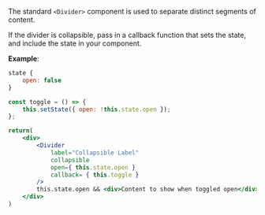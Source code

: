 The standard  `<Divider>` component is used to separate distinct segments of content.

If the divider is collapsible, pass in a callback function that sets the state, and include the state in your component.

**Example**:

```jsx
state {
    open: false
}

const toggle = () => {
    this.setState({ open: !this.state.open });
};

return(
    <div>
        <Divider
            label="Collapsible Label"
            collapsible
            open={ this.state.open }
            callback= { this.toggle }
        />
        this.state.open && <div>Content to show when toggled open</div>
    </div>
)
```
